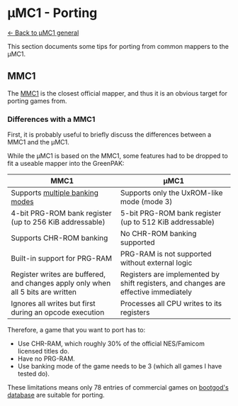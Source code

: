 ---
---

μMC1 - Porting
==============

[← Back to μMC1 general](index.html)

This section documents some tips for porting from common mappers to the μMC1.

MMC1
----

The [MMC1][mmc1] is the closest official mapper, and thus it is an obvious target for porting games from.

### Differences with a MMC1

First, it is probably useful to briefly discuss the differences between a MMC1 and the μMC1.

While the μMC1 is based on the MMC1, some features had to be dropped to fit a useable mapper into the GreenPAK:

| MMC1                                                                              | μMC1                                                                                   |
|-----------------------------------------------------------------------------------|----------------------------------------------------------------------------------------|
| Supports [multiple banking modes][mmc1modes]                                      | Supports only the UxROM-like mode (mode 3)                                             |
| 4-bit PRG-ROM bank register (up to 256 KiB addressable)                           | 5-bit PRG-ROM bank register (up to 512 KiB addressable)                                |
| Supports CHR-ROM banking                                                          | No CHR-ROM banking supported                                                           |
| Built-in support for PRG-RAM                                                      | PRG-RAM is not supported without external logic                                        |
| Register writes are buffered, and changes apply only when all 5 bits are written  | Registers are implemented by shift registers, and changes are effective immediately    |
| Ignores all writes but first during an opcode execution                           | Processes all CPU writes to its registers                                              |

Therefore, a game that you want to port has to:

 - Use CHR-RAM, which roughly 30% of the official NES/Famicom licensed titles do.
 - Have no PRG-RAM.
 - Use banking mode of the game needs to be 3 (which all games I have tested do).

These limitations means only 78 entries of commercial games on [bootgod's database][nesdb] are suitable for porting.

[nesdb]: http://bootgod.dyndns.org:7777/
[mmc1]: https://wiki.nesdev.com/w/index.php/MMC1
[mmc1modes]: https://wiki.nesdev.com/w/index.php/MMC1#Control_.28internal.2C_.248000-.249FFF.29
